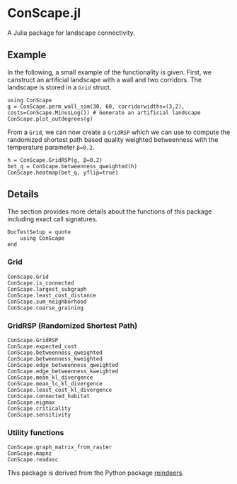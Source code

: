 # ConScape.jl

A Julia package for landscape connectivity.

## Example

In the following, a small example of the functionality is given. First, we canstruct an artificial landscape with a wall and two corridors. The landscape is stored in a `Grid` struct.

```@example 1
using ConScape
g = ConScape.perm_wall_sim(30, 60, corridorwidths=(3,2), costs=ConScape.MinusLog()) # Generate an artificial landscape
ConScape.plot_outdegrees(g)
```

From a `Grid`, we can now create a `GridRSP` which we can use to compute the randomized shortest path based quality weighted betweenness with the temperature parameter `β=0.2`.

```@example 1
h = ConScape.GridRSP(g, β=0.2)
bet_q = ConScape.betweenness_qweighted(h)
ConScape.heatmap(bet_q, yflip=true)
```

## Details

The section provides more details about the functions of this package including exact call signatures.

```@meta
DocTestSetup = quote
    using ConScape
end
```

### Grid
```@docs
ConScape.Grid
ConScape.is_connected
ConScape.largest_subgraph
ConScape.least_cost_distance
ConScape.sum_neighborhood
ConScape.coarse_graining
```

### GridRSP (Randomized Shortest Path)
```@docs
ConScape.GridRSP
ConScape.expected_cost
ConScape.betweenness_qweighted
ConScape.betweenness_kweighted
ConScape.edge_betweenness_qweighted
ConScape.edge_betweenness_kweighted
ConScape.mean_kl_divergence
ConScape.mean_lc_kl_divergence
ConScape.least_cost_kl_divergence
ConScape.connected_habitat
ConScape.eigmax
ConScape.criticality
ConScape.sensitivity
```

### Utility functions
```@docs
ConScape.graph_matrix_from_raster
ConScape.mapnz
ConScape.readasc
```

This package is derived from the Python package [reindeers](https://bitbucket.org/rdevooght/reindeers.git).

